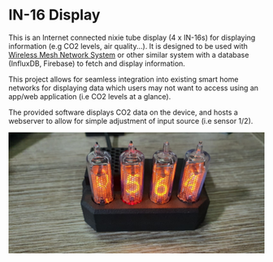 # IN-16 Display

This is an Internet connected nixie tube display (4 x IN-16s) for displaying information (e.g CO2 levels, air quality...). It is designed to be used with [Wireless Mesh Network System](https://github.com/edward62740/Wireless-Mesh-Network-System) or other similar system with a database (InfluxDB, Firebase) to fetch and display information.

This project allows for seamless integration into existing smart home networks for displaying data which users may not want to access using an app/web application (i.e CO2 levels at a glance).

The provided software displays CO2 data on the device, and hosts a webserver to allow for simple adjustment of input source (i.e sensor 1/2).


![alt text](https://github.com/edward62740/in16-display/blob/main/Hardware/in16display.jpeg "IN-16 Display")
